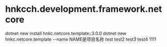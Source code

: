 # hnkcch.development.framework.netcore



dotnet new install hnkc.netcore.template::3.0.0
dotnet new hnkc.netcore.template --name <NAME>
NAME是项目名称
test
test2
test3
test4
1111
